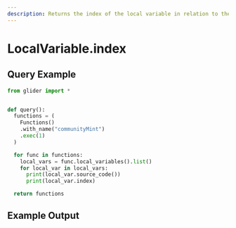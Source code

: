 ```yaml
---
description: Returns the index of the local variable in relation to the function scope.
---
```


# LocalVariable.index

## Query Example

```python
from glider import *


def query():
  functions = (
    Functions()
    .with_name("communityMint")
    .exec(1)
  )

  for func in functions:
    local_vars = func.local_variables().list()
    for local_var in local_vars:
      print(local_var.source_code())
      print(local_var.index)

  return functions
```

## Example Output

<figure><img src="../../../../.gitbook/assets/Screenshot 2025-09-10 at 4.50.47 PM.png" alt=""><figcaption></figcaption></figure>
